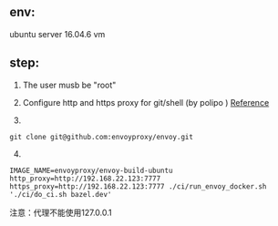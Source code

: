 ## env:
ubuntu server 16.04.6 vm

## step:

1. The user musb be "root"

2. Configure http and https proxy for git/shell (by polipo ) 
[Reference](https://github.com/ityuhui/rw/blob/master/shadowsocks/git_go_%E7%BB%88%E7%AB%AF_%E4%BD%BF%E7%94%A8shadowsocks%E4%BB%A3%E7%90%86.md)

3.
```
git clone git@github.com:envoyproxy/envoy.git
```

4. 
```
IMAGE_NAME=envoyproxy/envoy-build-ubuntu http_proxy=http://192.168.22.123:7777 https_proxy=http://192.168.22.123:7777 ./ci/run_envoy_docker.sh './ci/do_ci.sh bazel.dev' 
```
注意：代理不能使用127.0.0.1
